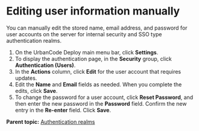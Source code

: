 # Editing user information manually

You can manually edit the stored name, email address, and password for user accounts on the server for internal security and SSO type authentication realms.

1.   On the UrbanCode Deploy main menu bar, click **Settings**. 
2.   To display the authentication page, in the **Security** group, click **Authentication \(Users\)**. 
3.   In the **Actions** column, click **Edit** for the user account that requires updates. 
4.   Edit the **Name** and **Email** fields as needed. When you complete the edits, click **Save**. 
5.   To change the password for a user account, click **Reset Password**, and then enter the new password in the **Password** field. Confirm the new entry in the **Re-enter** field. Click **Save**. 

**Parent topic:** [Authentication realms](../../com.udeploy.admin.doc/topics/security_auth.md)

